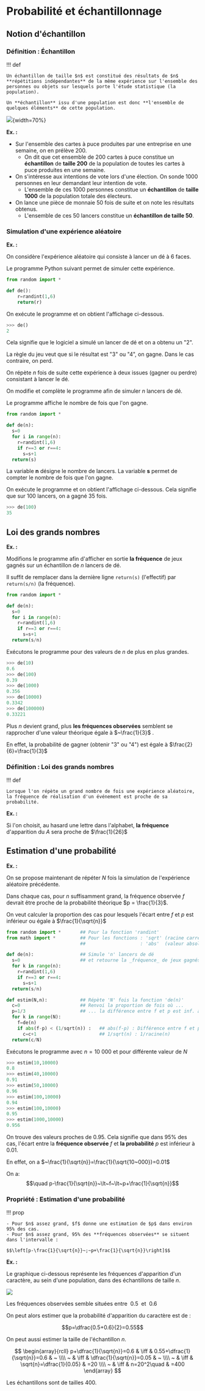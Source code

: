 # Probabilité et échantillonnage

## Notion d'échantillon

### Définition : Échantillon

!!! def

    Un échantillon de taille $n$ est constitué des résultats de $n$ **répétitions indépendantes** de la même expérience sur l'ensemble des personnes ou objets sur lesquels porte l'étude statistique (la population).

    Un **échantillon** issu d'une population est donc **l'ensemble de quelques éléments** de cette population.

![](img/proba/e00.png){width=70%}

**Ex. :**

- Sur l'ensemble des cartes à puce produites par une entreprise en une semaine, on en prélève $200$.
    - On dit que cet ensemble de $200$ cartes à puce constitue un **échantillon** de **taille 200** de la population de toutes les cartes à puce produites en une semaine.
- On s'intéresse aux intentions de vote lors d'une élection. On sonde $1000$ personnes en leur demandant leur intention de vote.
    - L'ensemble de ces $1000$ personnes constitue un **échantillon** de **taille 1000** de la population totale des électeurs.
- On lance une pièce de monnaie $50$ fois de suite et on note les résultats obtenus.
    - L'ensemble de ces $50$ lancers constitue un **échantillon de taille 50**.

### Simulation d'une expérience aléatoire

**Ex. :**

On considère l'expérience aléatoire qui consiste à lancer un dé à 6 faces.

Le programme Python suivant permet de simuler cette expérience.

```python
from random import *

def de():
    r=randint(1,6)
    return(r)
```

On exécute le programme et on obtient l'affichage ci-dessous.

```python
>>> de()
2
```

Cela signifie que le logiciel a simulé un lancer de dé et on a obtenu un "2".

La règle du jeu veut que si le résultat est "3" ou "4", on gagne. Dans le cas contraire, on perd.

On répète $n$ fois de suite cette expérience à deux issues (gagner ou perdre) consistant à lancer le dé.

On modifie et complète le programme afin de simuler $n$ lancers de dé.

Le programme affiche le nombre de fois que l'on gagne.

```python
from random import *

def de(n):
  s=0
  for i in range(n):
    r=randint(1,6)
    if r==3 or r==4:
      s=s+1
  return(s)
```

La variable **n** désigne le nombre de lancers.
La variable **s** permet de compter le nombre de fois que l'on gagne.

On exécute le programme et on obtient l'affichage ci-dessous. Cela signifie que sur $100$ lancers, on a gagné $35$ fois.

```python
>>> de(100)
35
```

## Loi des grands nombres

**Ex. :**

Modifions le programme afin d'afficher en sortie **la fréquence** de jeux gagnés sur un échantillon de $n$ lancers de dé.

Il suffit de remplacer dans la dernière ligne `return(s)` (l'effectif) par `return(s/n)` (la fréquence).

```python
from random import *

def de(n):
  s=0
  for i in range(n):
    r=randint(1,6)
    if r==3 or r==4:
      s=s+1
  return(s/n)
```

Exécutons le programme pour des valeurs de $n$ de plus en plus grandes.

```python
>>> de(10)
0.6
>>> de(100)
0.39
>>> de(1000)
0.356
>>> de(10000)
0.3342
>>> de(100000)
0.33221
```

Plus $n$ devient grand, plus **les fréquences observées** semblent se rapprocher d'une valeur théorique égale à $~\frac{1}{3}$ .

En effet, la probabilité de gagner (obtenir "3" ou "4") est égale à $\frac{2}{6}=\frac{1}{3}$

### Définition : Loi des grands nombres

!!! def

    Lorsque l'on répète un grand nombre de fois une expérience aléatoire, la fréquence de réalisation d'un événement est proche de sa probabilité.

**Ex. :**

Si l'on choisit, au hasard une lettre dans l'alphabet, **la fréquence** d'apparition du $A$ sera proche de $\frac{1}{26}$

## Estimation d'une probabilité

**Ex. :**

On se propose maintenant de répéter $N$ fois la simulation de l'expérience aléatoire précédente.

Dans chaque cas, pour $n$ suffisamment grand, la fréquence observée $f$ devrait être proche de la probabilité théorique $p = \frac{1}{3}$.

On veut calculer la proportion des cas pour lesquels l'écart entre $f$ et $p$ est inférieur ou égale à $\frac{1}{\sqrt{n}}$

```python
from random import *       ## Pour la fonction 'randint'
from math import *         ## Pour les fonctions : 'sqrt' (racine carrée)
                           ##                    : 'abs'  (valeur absolue)

def de(n):                 ## Simule 'n' lancers de dé
  s=0                      ## et retourne la _fréquence_ de jeux gagnés
  for k in range(n):
    r=randint(1,6)
    if r==3 or r==4:
      s=s+1
  return(s/n)

def estim(N,n):            ## Répète 'N' fois la fonction 'de(n)'
  c=0                      ## Renvoi la proportion de fois où ...
  p=1/3                    ## ... la différence entre f et p est inf. à 1/sqrt(n)
  for k in range(N):
    f=de(n)
    if abs(f-p) < (1/sqrt(n)) :   ## abs(f-p) : Différence entre f et p
      c=c+1                       ## 1/sqrt(n) : 1/racine(n)
  return(c/N)
```

Exécutons le programme avec $n=10~000$ et pour différente valeur de $N$

```python
>>> estim(10,10000)
0.8
>>> estim(40,10000)
0.91
>>> estim(50,10000)
0.96
>>> estim(100,10000)
0.94
>>> estim(100,10000)
0.95
>>> estim(1000,10000)
0.956
```

On trouve des valeurs proches de $0.95$. Cela signifie que dans $95\%$ des cas, l'écart entre la **fréquence observée** $f$ et **la probabilité** $p$ est inférieur à $0.01$.

En effet, on a $~\frac{1}{\sqrt{n}}=\frac{1}{\sqrt{10~000}}=0.01$

On a: $$\quad p-\frac{1}{\sqrt{n}}~\lt~f~\lt~p+\frac{1}{\sqrt{n}}$$

### Propriété : Estimation d'une probabilité

!!! prop

    - Pour $n$ assez grand, $f$ donne une estimation de $p$ dans environ 95% des cas.
    - Pour $n$ assez grand, 95% des **fréquences observées** se situent dans l'intervalle :

    $$\left[p-\frac{1}{\sqrt{n}}~;~p+\frac{1}{\sqrt{n}}\right]$$

**Ex. :**

Le graphique ci-dessous représente les fréquences d'apparition d'un caractère, au sein d'une population, dans des échantillons de taille $n$.

![](img/proba/e04.png)

Les fréquences observées semble situées entre $~0.5~$ et $~0.6$

On peut alors estimer que la probabilité d'apparition du caractère est de :

$$p=\dfrac{0.5+0.6}{2}=0.55$$

On peut aussi estimer la taille de l'échantillon $n$.

$$
	\begin{array}{rcll}
		p+\dfrac{1}{\sqrt{n}}=0.6 & \iff & 0.55+\dfrac{1}{\sqrt{n}}=0.6 & ~    \\\\
		~                         & \iff & \dfrac{1}{\sqrt{n}}=0.05     & ~    \\\\
		~                         & \iff & \sqrt{n}=\dfrac{1}{0.05}     & =20  \\\\
		~                         & \iff & n=20^2\quad                  & =400
	\end{array}
$$

Les échantillons sont de tailles $400$.
